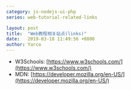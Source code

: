 ```yaml
---
category: js-nodejs-ui-php
series: web-tutorial-related-links

layout: post 
title:  "Web教程相关站点(links)"
date:   2019-03-18 11:49:56 +0800
author: Yarco
---
```


* W3Schools: [https://www.w3schools.com/](https://www.w3schools.com/)
* MDN: [https://developer.mozilla.org/en-US/](https://developer.mozilla.org/en-US/)
